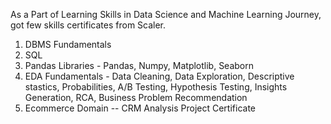 As a Part of Learning Skills in Data Science and Machine Learning Journey, got few skills certificates from Scaler.
1. DBMS Fundamentals
2. SQL
3. Pandas Libraries - Pandas, Numpy, Matplotlib, Seaborn
4. EDA Fundamentals - Data Cleaning, Data Exploration, Descriptive stastics, Probabilities, A/B Testing, Hypothesis Testing, Insights Generation, RCA, Business Problem Recommendation
5. Ecommerce Domain -- CRM Analysis Project Certificate
